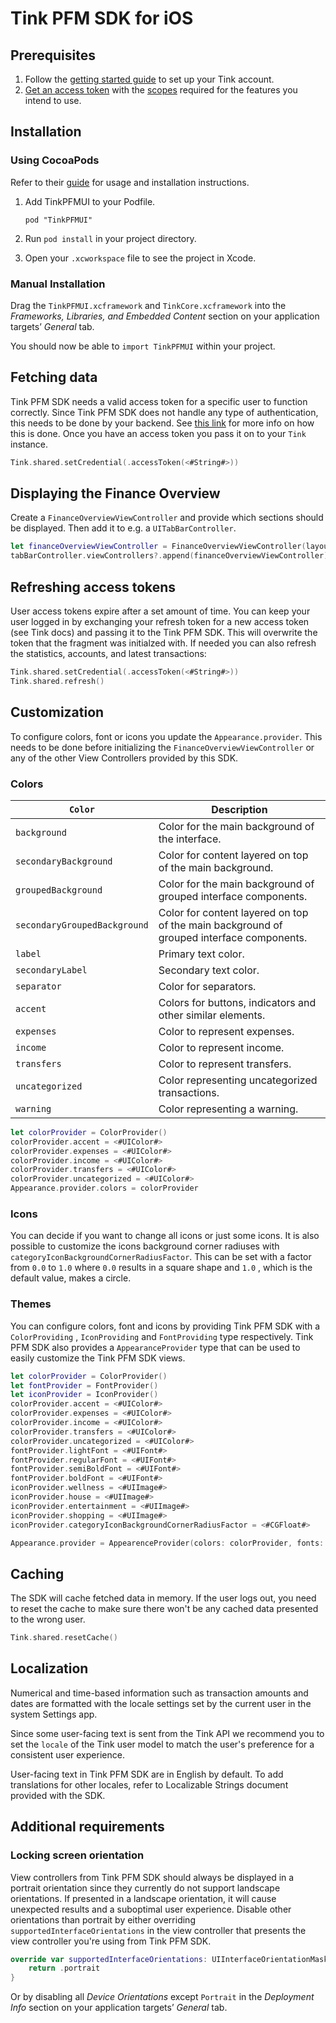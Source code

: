 # Tink PFM SDK for iOS

## Prerequisites

1. Follow the [getting started guide](https://docs.tink.com/resources/getting-started/set-up-your-account) to set up your Tink account. 
2. [Get an access token](https://docs.tink.com/resources/getting-started/get-access-token) with the [scopes](https://docs.tink.com/api/#introduction-authentication-authentication-scopes) required for the features you intend to use.

## Installation

### Using CocoaPods
Refer to their [guide](https://guides.cocoapods.org/using/using-cocoapods.html) for usage and installation instructions.

1. Add TinkPFMUI to your Podfile.
    ```
    pod "TinkPFMUI"
    ```

2. Run `pod install` in your project directory.

3. Open your `.xcworkspace` file to see the project in Xcode.

### Manual Installation
Drag the `TinkPFMUI.xcframework` and `TinkCore.xcframework` into the  _Frameworks, Libraries, and Embedded Content_ section on your application targets’ _General_ tab. 

You should now be able to `import TinkPFMUI` within your project.

## Fetching data

Tink PFM SDK needs a valid access token for a specific user to function correctly. Since Tink PFM SDK does not handle any type of authentication, this needs to be done by your backend. 
See [this link](https://docs.tink.com/api/#oauth) for more info on how this is done. Once you have an access token you pass it on to your `Tink` instance.

```swift 
Tink.shared.setCredential(.accessToken(<#String#>))
```

## Displaying the Finance Overview

Create a `FinanceOverviewViewController` and provide which sections should be displayed. Then add it to e.g. a `UITabBarController`.
```swift
let financeOverviewViewController = FinanceOverviewViewController(layoutSections: [.statistics([.expenses, .income]), .accounts, .latestTransactions])
tabBarController.viewControllers?.append(financeOverviewViewController)
```

## Refreshing access tokens
User access tokens expire after a set amount of time. You can keep your user logged in by exchanging your refresh token for a new access token (see Tink docs) and passing it to the Tink PFM SDK. This will overwrite the token that the fragment was initialzed with. If needed you can also refresh the statistics, accounts, and latest transactions:
```swift 
Tink.shared.setCredential(.accessToken(<#String#>))
Tink.shared.refresh()
```

## Customization 

To configure colors, font or icons you update the `Appearance.provider`.
This needs to be done before initializing the `FinanceOverviewViewController` or any of the other View Controllers provided by this SDK.

### Colors

|`Color`|Description|
|--------|-------------|
|`background`|Color for the main background of the interface.|
|`secondaryBackground`|Color for content layered on top of the main background.|
|`groupedBackground`|Color for the main background of grouped interface components.|
|`secondaryGroupedBackground`|Color for content layered on top of the main background of grouped interface components.|
|`label`|Primary text color.|
|`secondaryLabel`|Secondary text color.|
|`separator`|Color for separators.|
|`accent`|Colors for buttons, indicators and other similar elements.|
|`expenses`|Color to represent expenses.|
|`income`|Color to represent income.|
|`transfers`|Color to represent transfers.|
|`uncategorized`|Color representing uncategorized transactions.|
|`warning`|Color representing a warning.|

```swift
let colorProvider = ColorProvider()
colorProvider.accent = <#UIColor#>
colorProvider.expenses = <#UIColor#>
colorProvider.income = <#UIColor#>
colorProvider.transfers = <#UIColor#>
colorProvider.uncategorized = <#UIColor#>
Appearance.provider.colors = colorProvider
```

### Icons
You can decide if you want to change all icons or just some icons. It is also possible to customize the icons background corner radiuses with  `categoryIconBackgroundCornerRadiusFactor`. This can be set with a factor from `0.0` to `1.0` where `0.0` results in a square shape and `1.0` , which is the default value, makes a circle.

### Themes
You can configure colors, font and icons by providing Tink PFM SDK with a `ColorProviding` , `IconProviding` and `FontProviding` type respectively. Tink PFM SDK also provides a `AppearanceProvider` type that can be used to easily customize the Tink PFM SDK views. 

```swift
let colorProvider = ColorProvider()
let fontProvider = FontProvider()
let iconProvider = IconProvider()
colorProvider.accent = <#UIColor#>
colorProvider.expenses = <#UIColor#>
colorProvider.income = <#UIColor#>
colorProvider.transfers = <#UIColor#>
colorProvider.uncategorized = <#UIColor#>
fontProvider.lightFont = <#UIFont#>
fontProvider.regularFont = <#UIFont#>
fontProvider.semiBoldFont = <#UIFont#>
fontProvider.boldFont = <#UIFont#>
iconProvider.wellness = <#UIImage#>
iconProvider.house = <#UIImage#>
iconProvider.entertainment = <#UIImage#>
iconProvider.shopping = <#UIImage#>
iconProvider.categoryIconBackgroundCornerRadiusFactor = <#CGFloat#>

Appearance.provider = AppearenceProvider(colors: colorProvider, fonts: fontProvder, icons: iconProvider)
```

## Caching

The SDK will cache fetched data in memory. If the user logs out, you need to reset the cache to make sure there won't be any cached data presented to the wrong user. 

```swift
Tink.shared.resetCache()
```

## Localization
Numerical and time-based information such as transaction amounts and dates are formatted with the locale settings set by the current user in the system Settings app.

Since some user-facing text is sent from the Tink API we recommend you to set the `locale` of the Tink user model to match the user's preference for a consistent user experience.

User-facing text in Tink PFM SDK are in English by default. 
To add translations for other locales, refer to Localizable Strings document provided with the SDK.

## Additional requirements

### Locking screen orientation

View controllers from Tink PFM SDK should always be displayed in a portrait orientation since they currently do not support landscape orientations. 
If presented in a landscape orientation, it will cause unexpected results and a suboptimal user experience.
Disable other orientations than portrait by either overriding `supportedInterfaceOrientations` in the view controller that presents the view controller you're using from Tink PFM SDK.

```swift
override var supportedInterfaceOrientations: UIInterfaceOrientationMask {
    return .portrait
}
```

Or by disabling all _Device Orientations_ except `Portrait` in the _Deployment Info_ section on your application targets’ _General_ tab.  
